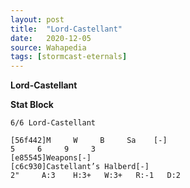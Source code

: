 ```yaml
---
layout: post
title:  "Lord-Castellant"
date:   2020-12-05
source: Wahapedia
tags: [stormcast-eternals]
---
```


**Lord-Castellant**

**Stat Block**
```
6/6 Lord-Castellant
```

```
[56f442]M     W     B     Sa    [-]
5     6     9     3     
[e85545]Weapons[-]
[c6c930]Castellant’s Halberd[-]
2"     A:3    H:3+   W:3+   R:-1   D:2   
```


